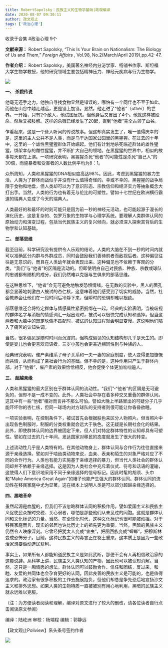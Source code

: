 ```yaml
---
title: RobertSapolsky：民族主义的生物学基础|政观编译
date: 2020-08-07 09:30:11
author: 政文观止
tags: ['政治心理']
---
```



收录于合集 #政治心理 9个

**文献来源：** Robert Sapolsky, “This Is Your Brain on Nationalism: The Biology of
Us and Them,” _Foreign Affairs_ , Vol.98, No.2(March/April 2019),pp.42-47.  

  

 **作者介绍：** Robert
Sapolsky，美国著名神经内分泌学家、畅销书作家、斯坦福大学生物学教授，他的研究领域主要包括精神压力、神经元疾病与行为生物学。

  

![](/images/264/2.png)

  

  
  

  

  

  

 **一、 杀戮传说**

  

他毫无还手之力。他独自寻找食物显然是错误的，哪怕有一个同伴也不至于如此。而他在山谷中越走越远，更是错上加错。显然，他走进了“他者”（other）的世界。一开始，只有2个敌人，他试图反抗。但他身后又冒出了4个。他就这样被殴杀，然后又被肢解。这样的杀戮已经发生了20起，直到“他者”完全占领了山谷。

  

乍看起来，这是一个耸人听闻的传说故事。但这却真实发生了，唯一值得庆幸的是，这里的主人公并不是人类，而是乌干达国家公园里的黑猩猩。在过去的十年中，这里的一个雄性黑猩猩群体开始崛起。他们有计划地杀死临近群体的雄性猩猩，绑架幸存的雌性猩猩，并不断扩大自己的领地。在黑猩猩的世界中，相似的故事每天都在上演。一项研究表明，黑猩猩杀死“他者”的可能性是杀死“自己人”的30倍，而施暴者和受害者的人数比例平均为8：1。

  

众所周知，人类和黑猩猩的DNA相似度高达98%。因此，考虑到黑猩猩的暴力生活，人类为了群体而战似乎并没有什么值得奇怪的。幸或不幸的，黑猩猩的战争局限于食物和地盘，但人类却可以为了意识形态、宗教信仰和经济实力等抽象概念大打出手。当然，人类的行为也有着无与伦比的可塑性。譬如十七世纪在欧洲横行霸道的瑞典人变成了今天的瑞典人。

  

人类最好的和最坏的时刻可能只是因为前一秒的神经元活动，也可能起源于漫长的演化历史，这是复杂的、包罗万象的生物学与心理学系统。要理解人类群体认同的原始动力和演变过程，包括当代民族主义的复兴倾向，就必须深入探索其背后的生物学和认知基础。

  

  

 **二、 部落思维**

  

截至目前，科学研究没有提供令人乐观的结论。人类的大脑在不到一秒的时间内就可以准确区分内群与外群成员，同时会鼓励我们善待前者而敌视后者。这种偏见往往是无意识的，而且在人类幼年就会表现出来。这种偏见也不依赖于客观的分类，“我们”与“他者”的区隔是流动的。但即使明白自己对民族、种族、宗教或球队的忠诚都有随机的成分，我们仍然难以克服与生俱来的部落思维。

  

在这种思维下，“他者”会无可避免地触发恐惧情绪。在无数的实验中，黑人的面孔都会显著地刺激白人被试的杏仁核，这意味着他们感受到了切实的威胁。当然，社会教养会让他们在一段时间后冷静下来，但瞬时的恐惧却难以根绝。

  

部落思维还会将特定群体与情感属性紧密捆绑在一起。经典的实验表明，当被歧视的群体名字与消极的情感词汇一起出现时，被试可以很快完成认知和选择。但当这两者和大脑中的既定映像不匹配时，被试的认知过程就会明显变慢。这说明他们陷入了痛苦的认知失调。

  

当然，很多偏见是随时时间而沉淀的。但构成偏见的认知结构却几乎是天生的。即使是婴儿也会更喜欢母语者，三岁小孩也会更亲近相同性别与种族的人。

  

经典研究表明，催产素维系了母子关系和一夫一妻的家庭制度，使人变得更加慷慨而共情，从而构成了亲社会行为的基础。但不幸的是，这种作用只产生于群体内部。对于“他者”，催产素的效果恰恰相反，他会促使个体更加咄咄逼人。

  

  

 **三、 超越亲缘**

  

人类和黑猩猩的最大区别在于群体认同的流动性。“我们”-“他者”的区隔是无可避免的，但却不是一成不变的。此外，人类社会中存在着多种交叉重叠的群体认同。这其中有一些“他者”相对而言并不那么可怕。譬如大晚上半路冒出的可疑分子几乎能吓坏你的杏仁核，但同一球场内对方球队的支持者则很可能让你昏昏欲睡。

  

一项实验表明，在控制条件下，被试首先会根据肤色来区分人物照片。但当照片中出现各色制服时，制服的分类权重就会远大于肤色。这无疑是长期社会化的结果。此外，即使群体认同的边界被固定下来，但人们对特定群体特性的认知却具有可塑性。譬如在过去的几十年间，发达国家对移民的态度就发生了很大的转变。

  

上述流动性几乎是人类特有的。在其他动物身上，群体认同与合作行为往往直接来源于亲缘选择。譬如对于啮齿类动物来说，血亲、表亲和陌生的对象严格对应了不同的合作行为。人类也有能力实施基于亲缘选择的暴力，但当代人类社会的群体认同却并不依赖于亲缘选择。这是因为人类社会中充斥着仪式、符号和话语的灌输，这使得人们下意识地采用不同于亲缘选择的信号标记。因此时髦的胡须、头巾和“Make
America Great Again”的帽子也能产生强大的群体认同。群体认同的流动性在移民家庭中尤为显著，这在根本上说明人类是可以部分超越亲缘选择的。

  

  

 **四、黑暗革命**  

  

虽然起源是血腥的，但我们不该忽略群体认同的积极作用。譬如爱国主义和民族主义促使民众按时交税、关心弱者，哪怕是那些他们从未见过的同胞。这就是群体认同和文化标记的力量。当然，在全球化时代，这种文化标记也很可能被动摇。对于移民家庭而言，现实的邻居也许比历史上的祖先更为重要。当然，黑暗的民族主义仍然令人映像深刻。它曾经把犹太人变成“害虫”，把图西族变成“蟑螂”，把穆斯林变成恐怖分子。目前，这种民族主义的毒害正在卷土重来，这本质上是因为一些政治家想要煽动选民获利。

  

事实上，如果所有人都能知道民族主义是如此武断，那便不会有人再相信政治家的这套说辞。从科学上讲，民族主义人类认知的产物，因此也可以被认知消解。当然，这只是一厢情愿的想法。群体认同可以鼓励合作、信任和团结，反过来，和睦、友爱的共同体也会孕育更好的认同，因此良善的民族主义是可能的，也是值得追求的。政治家有很多积极的工作去施展抱负，但他们却总是争先恐后地宣扬沙文主义和排外思想。如果人类的生物特质一直被被别有用心地利用，黑暗的民族主义就永远难以克服。

  

（注：为方便读者阅读和理解，编译对原文进行了较大的删改，请各位读者自行点击阅读原文参阅）

  

编译：陆屹洲 审校：杨端程 编辑：郭静远

【政文观止Poliview】系头条号签约作者

  

![](/images/264/3.jpeg)

  

